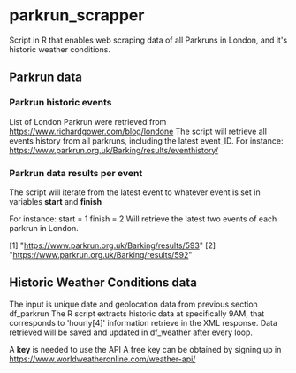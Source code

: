 # parkrun_scrapper
Script in R that enables web scraping data of all Parkruns in London, and it's historic weather conditions.

## Parkrun data

### Parkrun historic events
List of London Parkrun were retrieved from https://www.richardgower.com/blog/londone
The script will retrieve all events history from all parkruns, including the latest event_ID.
For instance: https://www.parkrun.org.uk/Barking/results/eventhistory/

### Parkrun data results per event
The script will iterate from the latest event to whatever event is set in variables **start** and **finish**

For instance:
start = 1
finish = 2
Will retrieve the latest two events of each parkrun in London.

[1] "https://www.parkrun.org.uk/Barking/results/593"
[2] "https://www.parkrun.org.uk/Barking/results/592"

## Historic Weather Conditions data
The input is unique date and geolocation data from previous section df_parkrun
The R script extracts historic data at specifically 9AM, that corresponds to 'hourly[4]' information retrieve in the XML response.
Data retrieved will be saved and updated in df_weather after every loop.

A **key** is needed to use the API
A free key can be obtained by signing up in https://www.worldweatheronline.com/weather-api/
